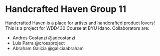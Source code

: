 # Handcrafted Haven Group 11
Handcrafted Haven is a place for artists and handcrafted product lovers! 
This is a project for WDD430 Course at BYU Idaho.
Collaborators are:

- Andres Costanzi @adcostanzi
- Luis Parra @crossproject
- Abraham Galicia @galiciaabraham

